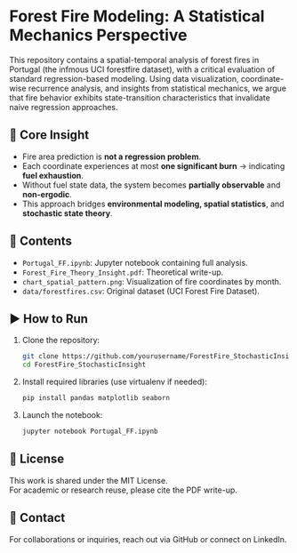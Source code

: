 
# Forest Fire Modeling: A Statistical Mechanics Perspective

This repository contains a spatial-temporal analysis of forest fires in Portugal (the infmous UCI forestfire dataset), with a critical evaluation of standard regression-based modeling. Using data visualization, coordinate-wise recurrence analysis, and insights from statistical mechanics, we argue that fire behavior exhibits state-transition characteristics that invalidate naive regression approaches.

## 🧠 Core Insight

- Fire area prediction is **not a regression problem**.
- Each coordinate experiences at most **one significant burn** → indicating **fuel exhaustion**.
- Without fuel state data, the system becomes **partially observable** and **non-ergodic**.
- This approach bridges **environmental modeling, spatial statistics**, and **stochastic state theory**.

## 📁 Contents

- `Portugal_FF.ipynb`: Jupyter notebook containing full analysis.
- `Forest_Fire_Theory_Insight.pdf`: Theoretical write-up.
- `chart_spatial_pattern.png`: Visualization of fire coordinates by month.
- `data/forestfires.csv`: Original dataset (UCI Forest Fire Dataset).

## ▶️ How to Run

1. Clone the repository:
   ```bash
   git clone https://github.com/yourusername/ForestFire_StochasticInsight.git
   cd ForestFire_StochasticInsight
   ```

2. Install required libraries (use virtualenv if needed):
   ```bash
   pip install pandas matplotlib seaborn
   ```

3. Launch the notebook:
   ```bash
   jupyter notebook Portugal_FF.ipynb
   ```

## 📜 License

This work is shared under the MIT License.  
For academic or research reuse, please cite the PDF write-up.

## 🤝 Contact

For collaborations or inquiries, reach out via GitHub or connect on LinkedIn.

